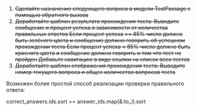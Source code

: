 1. ~~Сделайте назначение следующего вопроса в модели TestPassage с помощью обратного вызова~~
2. ~~Доработайте шаблон результата прохождения теста:
Выводите сообщение и процент успеха в зависимости от количества правильных ответов
Если процент успеха >= 85% число должно быть зелёного цвета и сообщение должно говорить об успешном прохождении теста
Если процент успеха < 85% число должно быть красного цвета и сообщение должно говорить о том что тест не пройден
Добавьте навигацию в виде ссылки на список всех тестов~~
3. ~~Доработайте шаблон отображения прохождения теста:
Выводите номер текущего вопроса и общее количество вопросов теста~~


Возможен более простой способ реализации проверки правильного ответа:


correct_answers.ids.sort == answer_ids.map(&:to_i).sort
